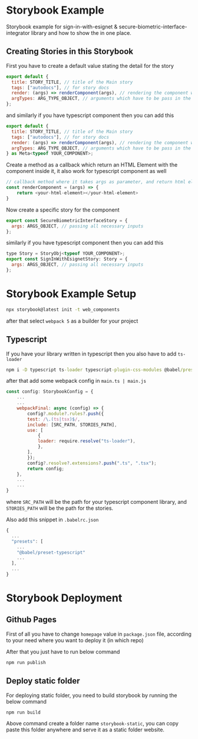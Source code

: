 # Storybook Example

Storybook example for sign-in-with-esignet & secure-biometric-interface-integrator library and how to show the in one place.


## Creating Stories in this Storybook


First you have to create a default value stating the detail for the story

```js
export default {
  title: STORY_TITLE, // title of the Main story
  tags: ["autodocs"], // for story docs
  render: (args) => renderComponent(args), // rendering the component which take args as parameter
  argTypes: ARG_TYPE_OBJECT, // arguments which have to be pass in the component
};
```

and similarly if you have typescript component then you can add this

```js
export default {
  title: STORY_TITLE, // title of the Main story
  tags: ["autodocs"], // for story docs
  render: (args) => renderComponent(args), // rendering the component which take args as parameter
  argTypes: ARG_TYPE_OBJECT, // arguments which have to be pass in the component
} as Meta<typeof YOUR_COMPONENT>;
```

Create a method as a callback which return an HTML Element with the component inside it, it also work for typescript component as well

```js
// callback method where it takes args as parameter, and return html elment
const renderComponent = (args) => {
    return <your-html-element></your-html-element>
}
```

Now create a specific story for the component

```js
export const SecureBiometricInterfaceStory = {
  args: ARGS_OBJECT, // passing all necessary inputs
};
```

similarly if you have typescript component then you can add this

```js
type Story = StoryObj<typeof YOUR_COMPONENT>;
export const SignInWithEsignetStory: Story = {
  args: ARGS_OBJECT, // passing all necessary inputs
};
```


# Storybook Example Setup

```cmd
npx storybook@latest init -t web_components
```

after that select `webpack 5` as a builder for your project


## Typescript

If you have your library written in typescript then you also have to add `ts-loader`

```cmd
npm i -D typescript ts-loader typescript-plugin-css-modules @babel/preset-typescript @types/jest @types/node
```

after that add some webpack config in `main.ts | main.js`

```js
const config: StorybookConfig = {
    ...
    ...
    webpackFinal: async (config) => {
        config?.module?.rules?.push({
        test: /\.(ts|tsx)$/,
        include: [SRC_PATH, STORIES_PATH],
        use: [
            {
            loader: require.resolve("ts-loader"),
            },
        ],
        });
        config?.resolve?.extensions?.push(".ts", ".tsx");
        return config;
    },
    ...
    ...
}
```

where `SRC_PATH` will be the path for your typescript component library, and `STORIES_PATH` will be the path for the stories.

Also add this snippet in `.babelrc.json`

```js
{
  ...
  "presets": [
    ...
    "@babel/preset-typescript"
    ...
  ],
  ...
}
```

# Storybook Deployment

## Github Pages

First of all you have to change `homepage` value in  `package.json` file, according to your need where you want to deploy it (in which repo)

After that you just have to run below command

```cmd
npm run publish
```

## Deploy static folder

For deploying static folder, you need to build storybook by running the below command

```cmd
npm run build
```

Above command create a folder name `storybook-static`, you can copy paste this folder anywhere and serve it as a static folder website.
